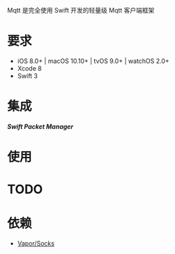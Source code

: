 Mqtt 是完全使用 Swift 开发的轻量级 Mqtt 客户端框架

# 要求
- iOS 8.0+ | macOS 10.10+ | tvOS 9.0+ | watchOS 2.0+
- Xcode 8
- Swift 3
# 集成
##### Swift Packet Manager

# 使用
# TODO
# 依赖
- [Vapor/Socks](https://github.com/vapor/socks)


